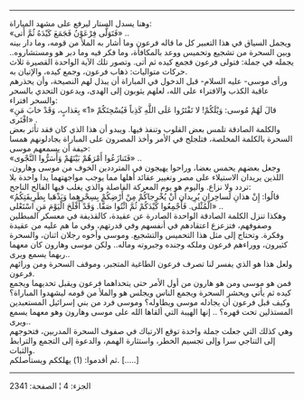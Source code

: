 ------------------------------------------------------------------------

وهنا يسدل الستار ليرفع على مشهد المباراة:  
«فَتَوَلَّى فِرْعَوْنُ فَجَمَعَ كَيْدَهُ ثُمَّ أَتى» ..  
ويجمل السياق في هذا التعبير كل ما قاله فرعون وما أشار به الملأ من قومه،
وما دار بينه وبين السحرة من تشجيع وتحميس ووعد بالمكافأة، وما فكر فيه وما
دبر هو ومستشاروه.. يجمله في جملة: فتولى فرعون فجمع كيده ثم أتى. وتصور
تلك الآية الواحدة القصيرة ثلاث حركات متواليات: ذهاب فرعون، وجمع كيده،
والإتيان به.  
ورأى موسى- عليه السلام- قبل الدخول في المباراة أن يبذل لهم النصيحة، وأن
يحذرهم عاقبة الكذب والافتراء على الله، لعلهم يثوبون إلى الهدى، ويدعون
التحدي بالسحر والسحر افتراء:  
«قالَ لَهُمْ مُوسى: وَيْلَكُمْ! لا تَفْتَرُوا عَلَى اللَّهِ كَذِباً فَيُسْحِتَكُمْ «1» بِعَذابٍ، وَقَدْ خابَ
مَنِ افْتَرى» .  
والكلمة الصادقة تلمس بعض القلوب وتنفذ فيها. ويبدو أن هذا الذي كان فقد
تأثر بعض السحرة بالكلمة المخلصة، فتلجلج في الأمر وأخذ المصرون على
المباراة يجادلونهم همسا خيفة أن يسمعهم موسى:  
«فَتَنازَعُوا أَمْرَهُمْ بَيْنَهُمْ وَأَسَرُّوا النَّجْوى» ..  
وجعل بعضهم يحمس بعضا، وراحوا يهيجون في المترددين الخوف من موسى وهارون،
اللذين يريدان الاستيلاء على مصر وتغيير عقائد أهلها مما يوجب مواجهتهما
يدا واحدة بلا تردد ولا نزاع. واليوم هو يوم المعركة الفاصلة والذي يغلب
فيها الفالح الناجح:  
«قالُوا: إِنْ هذانِ لَساحِرانِ يُرِيدانِ أَنْ يُخْرِجاكُمْ مِنْ أَرْضِكُمْ بِسِحْرِهِما وَيَذْهَبا
بِطَرِيقَتِكُمُ الْمُثْلى. فَأَجْمِعُوا كَيْدَكُمْ ثُمَّ ائْتُوا صَفًّا. وَقَدْ أَفْلَحَ الْيَوْمَ مَنِ اسْتَعْلى»
..  
وهكذا تنزل الكلمة الصادقة الواحدة الصادرة عن عقيدة، كالقذيفة في معسكر
المبطلين وصفوفهم، فتزعزع اعتقادهم في أنفسهم وفي قدرتهم، وفي ما هم عليه
من عقيدة وفكرة. وتحتاج إلى مثل هذا التحميس والتشجيع. وموسى وأخوه رجلان
اثنان، والسحرة كثيرون، ووراءهم فرعون وملكه وجنده وجبروته وماله.. ولكن
موسى وهارون كان معهما ربهما يسمع ويرى..  
ولعل هذا هو الذي يفسر لنا تصرف فرعون الطاغية المتجبر، وموقف السحرة ومن
ورائهم فرعون.  
فمن هو موسى ومن هو هارون من أول الأمر حتى يتحداهما فرعون ويقبل تحديهما
ويجمع كيده ثم يأتي ويحشر السحرة ويجمع الناس ويجلس هو والملأ من قومه
ليشهدوا المباراة؟ وكيف قبل فرعون أن يجادله موسى ويطاوله؟ وموسى فرد من
بني إسرائيل المستعبدين المستذلين تحت قهره؟ .. إنها الهيبة التي ألقاها
الله على موسى وهارون وهو معهما يسمع ويرى..  
وهي كذلك التي جعلت جملة واحدة توقع الارتباك في صفوف السحرة المدربين،
فتحوجهم إلى التناجي سرا وإلى تجسيم الخطر، واستثارة الهمم، والدعوة إلى
التجمع والترابط والثبات.  
ثم أقدموا: (1) يهلككم ويستأصلكم. \[.....\]

------------------------------------------------------------------------

الجزء: 4 ¦ الصفحة: 2341

